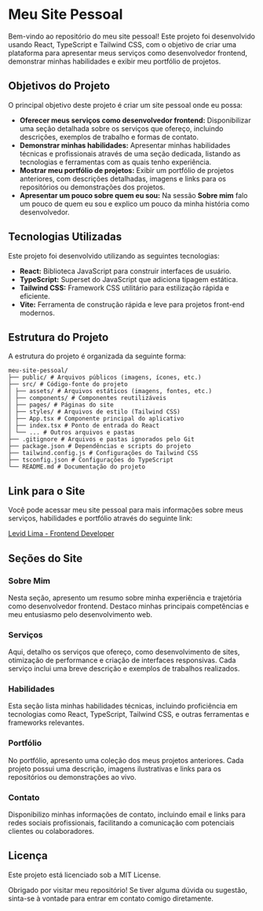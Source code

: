 # Meu Site Pessoal

Bem-vindo ao repositório do meu site pessoal! Este projeto foi desenvolvido usando React, TypeScript e Tailwind CSS, com o objetivo de criar uma plataforma para apresentar meus serviços como desenvolvedor frontend, demonstrar minhas habilidades e exibir meu portfólio de projetos.

## Objetivos do Projeto

O principal objetivo deste projeto é criar um site pessoal onde eu possa:

- **Oferecer meus serviços como desenvolvedor frontend:** Disponibilizar uma seção detalhada sobre os serviços que ofereço, incluindo descrições, exemplos de trabalho e formas de contato.
- **Demonstrar minhas habilidades:** Apresentar minhas habilidades técnicas e profissionais através de uma seção dedicada, listando as tecnologias e ferramentas com as quais tenho experiência.
- **Mostrar meu portfólio de projetos:** Exibir um portfólio de projetos anteriores, com descrições detalhadas, imagens e links para os repositórios ou demonstrações dos projetos.
- **Apresentar um pouco sobre quem eu sou:** Na sessão **Sobre mim** falo um pouco de quem eu sou e explico um pouco da minha história como desenvolvedor.

## Tecnologias Utilizadas

Este projeto foi desenvolvido utilizando as seguintes tecnologias:

- **React:** Biblioteca JavaScript para construir interfaces de usuário.
- **TypeScript:** Superset do JavaScript que adiciona tipagem estática.
- **Tailwind CSS:** Framework CSS utilitário para estilização rápida e eficiente.
- **Vite:** Ferramenta de construção rápida e leve para projetos front-end modernos.

## Estrutura do Projeto

A estrutura do projeto é organizada da seguinte forma:

```
meu-site-pessoal/
├── public/ # Arquivos públicos (imagens, ícones, etc.)
├── src/ # Código-fonte do projeto
│ ├── assets/ # Arquivos estáticos (imagens, fontes, etc.)
│ ├── components/ # Componentes reutilizáveis
│ ├── pages/ # Páginas do site
│ ├── styles/ # Arquivos de estilo (Tailwind CSS)
│ ├── App.tsx # Componente principal do aplicativo
│ ├── index.tsx # Ponto de entrada do React
│ └── ... # Outros arquivos e pastas
├── .gitignore # Arquivos e pastas ignorados pelo Git
├── package.json # Dependências e scripts do projeto
├── tailwind.config.js # Configurações do Tailwind CSS
├── tsconfig.json # Configurações do TypeScript
└── README.md # Documentação do projeto
```

## Link para o Site

Você pode acessar meu site pessoal para mais informações sobre meus serviços, habilidades e portfólio através do seguinte link:

[Levid Lima - Frontend Developer](https://levid-lima-portfolio.vercel.app/) 
## Seções do Site

### Sobre Mim

Nesta seção, apresento um resumo sobre minha experiência e trajetória como desenvolvedor frontend. Destaco minhas principais competências e meu entusiasmo pelo desenvolvimento web.

### Serviços

Aqui, detalho os serviços que ofereço, como desenvolvimento de sites, otimização de performance e criação de interfaces responsivas. Cada serviço inclui uma breve descrição e exemplos de trabalhos realizados.

### Habilidades

Esta seção lista minhas habilidades técnicas, incluindo proficiência em tecnologias como React, TypeScript, Tailwind CSS, e outras ferramentas e frameworks relevantes.

### Portfólio

No portfólio, apresento uma coleção dos meus projetos anteriores. Cada projeto possui uma descrição, imagens ilustrativas e links para os repositórios ou demonstrações ao vivo.

### Contato

Disponibilizo minhas informações de contato, incluindo email e links para redes sociais profissionais, facilitando a comunicação com potenciais clientes ou colaboradores.

## Licença

Este projeto está licenciado sob a MIT License.

Obrigado por visitar meu repositório! Se tiver alguma dúvida ou sugestão, sinta-se à vontade para entrar em contato comigo diretamente.
